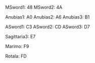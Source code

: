 MSword1: 48
MSword2: 4A

Anubias1: A0
Anubias2: A6
Anubias3: B1

ASword1: C3
ASword2: CD
ASword3: D7

Sagittaria3: E7

Marimo: F9

Rotala: FD